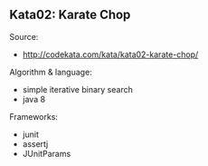 Kata02: Karate Chop
-------------------

Source:
* http://codekata.com/kata/kata02-karate-chop/

Algorithm & language:
* simple iterative binary search
* java 8

Frameworks:
* junit
* assertj
* JUnitParams